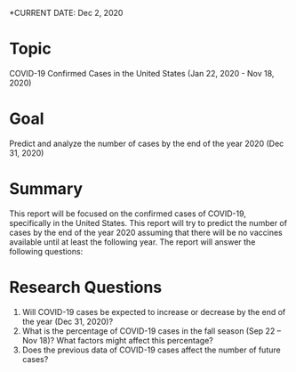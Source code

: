 *CURRENT DATE: Dec 2, 2020
# Topic
COVID-19 Confirmed Cases in the United States (Jan 22, 2020 - Nov 18, 2020)


# Goal
Predict and analyze the number of cases by the end of the year 2020 (Dec 31, 2020)


# Summary 
This report will be focused on the confirmed cases of COVID-19, specifically in the United States. This report will try to predict the number of cases by the end of the year 2020 assuming that there will be no vaccines available until at least the following year. The report will answer the following questions:


# Research Questions
1.	Will COVID-19 cases be expected to increase or decrease by the end of the year (Dec 31, 2020)?
2.	What is the percentage of COVID-19 cases in the fall season (Sep 22 – Nov 18)? What factors might affect this percentage?
3.	Does the previous data of COVID-19 cases affect the number of future cases?
